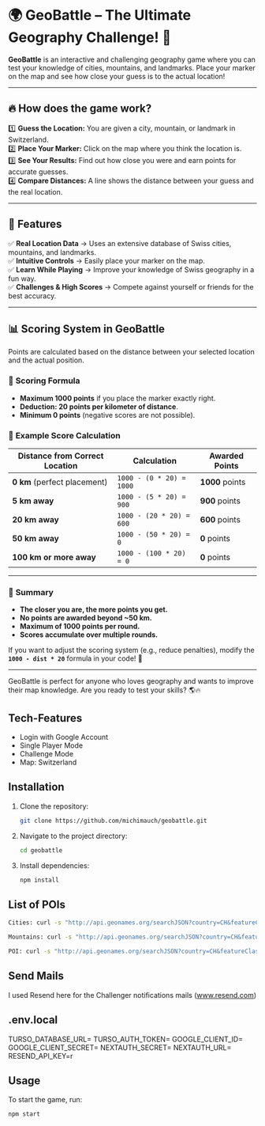 # 🌍 GeoBattle – The Ultimate Geography Challenge! 🎯

**GeoBattle** is an interactive and challenging geography game where you can test your knowledge of cities, mountains, and landmarks. Place your marker on the map and see how close your guess is to the actual location!

---

## 🔥 How does the game work?

1️⃣ **Guess the Location:** You are given a city, mountain, or landmark in Switzerland.  
2️⃣ **Place Your Marker:** Click on the map where you think the location is.  
3️⃣ **See Your Results:** Find out how close you were and earn points for accurate guesses.  
4️⃣ **Compare Distances:** A line shows the distance between your guess and the real location.

---

## 🚀 Features

✅ **Real Location Data** → Uses an extensive database of Swiss cities, mountains, and landmarks.  
✅ **Intuitive Controls** → Easily place your marker on the map.  
✅ **Learn While Playing** → Improve your knowledge of Swiss geography in a fun way.  
✅ **Challenges & High Scores** → Compete against yourself or friends for the best accuracy.

---

## 📊 Scoring System in GeoBattle

Points are calculated based on the distance between your selected location and the actual position.

### 🔢 **Scoring Formula**

- **Maximum 1000 points** if you place the marker exactly right.
- **Deduction: 20 points per kilometer of distance**.
- **Minimum 0 points** (negative scores are not possible).

### 📌 **Example Score Calculation**

| Distance from Correct Location | Calculation              | Awarded Points  |
| ------------------------------ | ------------------------ | --------------- |
| **0 km** (perfect placement)   | `1000 - (0 * 20) = 1000` | **1000** points |
| **5 km away**                  | `1000 - (5 * 20) = 900`  | **900** points  |
| **20 km away**                 | `1000 - (20 * 20) = 600` | **600** points  |
| **50 km away**                 | `1000 - (50 * 20) = 0`   | **0** points    |
| **100 km or more away**        | `1000 - (100 * 20) = 0`  | **0** points    |

---

### 🎯 **Summary**

- **The closer you are, the more points you get.**
- **No points are awarded beyond ~50 km.**
- **Maximum of 1000 points per round.**
- **Scores accumulate over multiple rounds.**

If you want to adjust the scoring system (e.g., reduce penalties), modify the **`1000 - dist * 20`** formula in your code! 🚀

---

GeoBattle is perfect for anyone who loves geography and wants to improve their map knowledge. Are you ready to test your skills? 🌎🔥

## Tech-Features

- Login with Google Account
- Single Player Mode
- Challenge Mode
- Map: Switzerland

## Installation

1. Clone the repository:
   ```sh
   git clone https://github.com/michimauch/geobattle.git
   ```
2. Navigate to the project directory:
   ```sh
   cd geobattle
   ```
3. Install dependencies:
   ```sh
   npm install
   ```

## List of POIs

```sh
Cities: curl -s "http://api.geonames.org/searchJSON?country=CH&featureClass=P&maxRows=1000&username=xyz" | jq -r '.geonames[] | "\(.name),\(.lat),\(.lng)"' > schweiz_staedte.csv

Mountains: curl -s "http://api.geonames.org/searchJSON?country=CH&featureClass=T&maxRows=1000&username=xyz" | jq -r '.geonames[] | "\(.name),\(.lat),\(.lng)"' > schweizer_berge.csv

POI: curl -s "http://api.geonames.org/searchJSON?country=CH&featureClass=S&maxRows=1000&username=michimauch" | jq -r '.geonames[] | "\(.name),\(.lat),\(.lng),\(.fcode)"' > schweizer_sehenswuerdigkeiten.csv
```

## Send Mails

I used Resend here for the Challenger notifications mails (www.resend.com)

## .env.local

TURSO_DATABASE_URL=
TURSO_AUTH_TOKEN=
GOOGLE_CLIENT_ID=
GOOGLE_CLIENT_SECRET=
NEXTAUTH_SECRET=
NEXTAUTH_URL=
RESEND_API_KEY=r

## Usage

To start the game, run:

```sh
npm start
```
